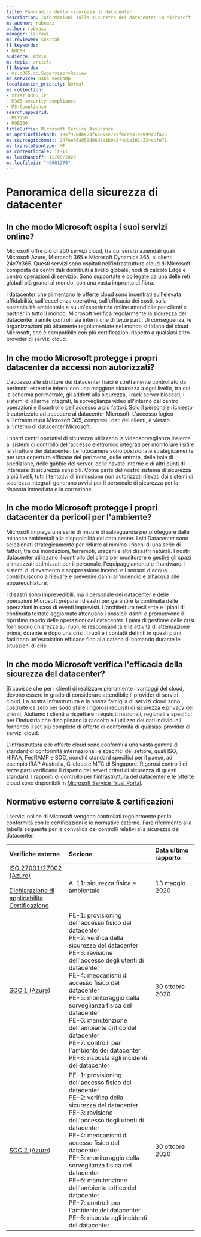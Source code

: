 ```yaml
---
title: Panoramica della sicurezza di datacenter
description: Informazioni sulla sicurezza dei datacenter in Microsoft 365
ms.author: robmazz
author: robmazz
manager: laurawi
ms.reviewer: sosstah
f1.keywords:
- NOCSH
audience: Admin
ms.topic: article
f1_keywords:
- ms.o365.cc.SupervisoryReview
ms.service: O365-seccomp
localization_priority: Normal
ms.collection:
- Strat_O365_IP
- M365-security-compliance
- MS-Compliance
search.appverid:
- MET150
- MOE150
titleSuffix: Microsoft Service Assurance
ms.openlocfilehash: 185f926db524f64851e715fecee31e699942fa22
ms.sourcegitcommit: 247ee66ab59d06d2e1b0a3f4dba301c334ebfe71
ms.translationtype: MT
ms.contentlocale: it-IT
ms.lasthandoff: 12/08/2020
ms.locfileid: "49601270"
---
```

# <a name="datacenter-security-overview"></a>Panoramica della sicurezza di datacenter

## <a name="how-does-microsoft-host-its-online-services"></a>In che modo Microsoft ospita i suoi servizi online?

Microsoft offre più di 200 servizi cloud, tra cui servizi aziendali quali Microsoft Azure, Microsoft 365 e Microsoft Dynamics 365, ai clienti 24x7x365. Questi servizi sono ospitati nell'infrastruttura cloud di Microsoft composta da centri dati distribuiti a livello globale, nodi di calcolo Edge e centro operazioni di servizio. Sono supportate e collegate da una delle reti globali più grandi al mondo, con una vasta impronta di fibra.

I datacenter che alimentano le offerte cloud sono incentrati sull'elevata affidabilità, sull'eccellenza operativa, sull'efficacia dei costi, sulla sostenibilità ambientale e su un'esperienza online attendibile per clienti e partner in tutto il mondo. Microsoft verifica regolarmente la sicurezza del datacenter tramite controlli sia interni che di terze parti. Di conseguenza, le organizzazioni più altamente regolamentate nel mondo si fidano del cloud Microsoft, che è compatibile con più certificazioni rispetto a qualsiasi altro provider di servizi cloud.

## <a name="how-does-microsoft-protect-its-datacenters-from-unauthorized-access"></a>In che modo Microsoft protegge i propri datacenter da accessi non autorizzati?

L'accesso alle strutture dei datacenter fisici è strettamente controllato da perimetri esterni e interni con una maggiore sicurezza a ogni livello, tra cui la scherma perimetrale, gli addetti alla sicurezza, i rack server bloccati, i sistemi di allarme integrati, la sorveglianza video all'interno del centro operazioni e il controllo dell'accesso a più fattori. Solo il personale richiesto è autorizzato ad accedere ai datacenter Microsoft. L'accesso logico all'infrastruttura Microsoft 365, compresi i dati dei clienti, è vietato all'interno di datacenter Microsoft.

I nostri centri operativi di sicurezza utilizzano la videosorveglianza insieme ai sistemi di controllo dell'accesso elettronico integrati per monitorare i siti e le strutture dei datacenter. Le fotocamere sono posizionate strategicamente per una copertura efficace del perimetro, delle entrate, delle baie di spedizione, delle gabbie del server, delle navate interne e di altri punti di interesse di sicurezza sensibili. Come parte del nostro sistema di sicurezza a più livelli, tutti i tentativi di immissione non autorizzati rilevati dai sistemi di sicurezza integrati generano avvisi per il personale di sicurezza per la risposta immediata e la correzione.

## <a name="how-does-microsoft-protect-its-datacenters-from-environmental-hazards"></a>In che modo Microsoft protegge i propri datacenter da pericoli per l'ambiente?

Microsoft impiega una serie di misure di salvaguardia per proteggere dalle minacce ambientali alla disponibilità dei data center. I siti Datacenter sono selezionati strategicamente per ridurre al minimo i rischi di una serie di fattori, tra cui inondazioni, terremoti, uragani e altri disastri naturali. I nostri datacenter utilizzano il controllo del clima per monitorare e gestire gli spazi climatizzati ottimizzati per il personale, l'equipaggiamento e l'hardware. I sistemi di rilevamento e soppressione incendi e i sensori d'acqua contribuiscono a rilevare e prevenire danni all'incendio e all'acqua alle apparecchiature.

I disastri sono imprevedibili, ma il personale dei datacenter e delle operazioni Microsoft prepara i disastri per garantire la continuità delle operazioni in caso di eventi imprevisti. L'architettura resiliente e i piani di continuità testate aggiornate attenuano i possibili danni e promuovono il ripristino rapido delle operazioni del datacenter. I piani di gestione delle crisi forniscono chiarezza sui ruoli, le responsabilità e le attività di attenuazione prima, durante e dopo una crisi. I ruoli e i contatti definiti in questi piani facilitano un'escalation efficace fino alla catena di comando durante le situazioni di crisi.

## <a name="how-does-microsoft-verify-the-effectiveness-of-datacenter-security"></a>In che modo Microsoft verifica l'efficacia della sicurezza del datacenter?

Si capisce che per i clienti di realizzare pienamente i vantaggi del cloud, devono essere in grado di considerare attendibile il provider di servizi cloud. La nostra infrastruttura e la nostra famiglia di servizi cloud sono costruite da zero per soddisfare i rigorosi requisiti di sicurezza e privacy dei clienti. Aiutiamo i clienti a rispettare i requisiti nazionali, regionali e specifici per l'industria che disciplinano la raccolta e l'utilizzo dei dati individuali fornendo il set più completo di offerte di conformità di qualsiasi provider di servizi cloud.

L'infrastruttura e le offerte cloud sono conformi a una vasta gamma di standard di conformità internazionali e specifici del settore, quali ISO, HIPAA, FedRAMP e SOC, nonché standard specifici per il paese, ad esempio IRAP Australia, G-cloud e MTC di Singapore. Rigorosi controlli di terze parti verificano il rispetto dei severi criteri di sicurezza di questi standard. I rapporti di controllo per l'infrastruttura del datacenter e le offerte cloud sono disponibili in [Microsoft Service Trust Portal](https://servicetrust.microsoft.com/).

## <a name="related-external-regulations--certifications"></a>Normative esterne correlate & certificazioni

I servizi online di Microsoft vengono controllati regolarmente per la conformità con le certificazioni e le normative esterne. Fare riferimento alla tabella seguente per la convalida dei controlli relativi alla sicurezza del datacenter.

| **Verifiche esterne** | **Sezione** | **Data ultimo rapporto** |
|:--------------------|:------------|:-----------------------|  
| [ISO 27001/27002 (Azure)](https://servicetrust.microsoft.com/ViewPage/MSComplianceGuideV3?command=Download&downloadType=Document&downloadId=3383676c-b365-4288-a3c0-086ed8d737e3&tab=7027ead0-3d6b-11e9-b9e1-290b1eb4cdeb&docTab=7027ead0-3d6b-11e9-b9e1-290b1eb4cdeb_ISO_Reports) <br><br> [Dichiarazione di applicabilità](https://servicetrust.microsoft.com/ViewPage/MSComplianceGuideV3?command=Download&downloadType=Document&downloadId=00af6c3e-7f3e-4e0d-8b0e-79f45ef2cef1&tab=7027ead0-3d6b-11e9-b9e1-290b1eb4cdeb&docTab=7027ead0-3d6b-11e9-b9e1-290b1eb4cdeb_ISO_Reports) <br> [Certificazione](https://servicetrust.microsoft.com/ViewPage/MSComplianceGuideV3?command=Download&downloadType=Document&downloadId=4e5d7afb-2cee-4704-95cc-bb8c95a8e52a&tab=7027ead0-3d6b-11e9-b9e1-290b1eb4cdeb&docTab=7027ead0-3d6b-11e9-b9e1-290b1eb4cdeb_ISO_Reports) | A. 11: sicurezza fisica e ambientale | 13 maggio 2020 |
| [SOC 1 (Azure)](https://servicetrust.microsoft.com/ViewPage/MSComplianceGuideV3?command=Download&downloadType=Document&downloadId=66043614-5628-4e26-83be-057eb3bb026c&tab=7027ead0-3d6b-11e9-b9e1-290b1eb4cdeb&docTab=7027ead0-3d6b-11e9-b9e1-290b1eb4cdeb_SOC_%2F_SSAE_16_Reports) | PE-1: provisioning dell'accesso fisico del datacenter <br> PE-2: verifica della sicurezza del datacenter <br> PE-3: revisione dell'accesso degli utenti di datacenter <br> PE-4: meccanismi di accesso fisico del datacenter <br> PE-5: monitoraggio della sorveglianza fisica del datacenter <br> PE-6: manutenzione dell'ambiente critico del datacenter <br> PE-7: controlli per l'ambiente dei datacenter <br> PE-8: risposta agli incidenti del datacenter | 30 ottobre 2020 |
| [SOC 2 (Azure)](https://servicetrust.microsoft.com/ViewPage/MSComplianceGuideV3?command=Download&downloadType=Document&downloadId=ce5bfbea-3514-40ae-a8a6-3617106a0b56&tab=7027ead0-3d6b-11e9-b9e1-290b1eb4cdeb&docTab=7027ead0-3d6b-11e9-b9e1-290b1eb4cdeb_SOC_%2F_SSAE_16_Reports) | PE-1: provisioning dell'accesso fisico del datacenter <br> PE-2: verifica della sicurezza del datacenter <br> PE-3: revisione dell'accesso degli utenti di datacenter <br> PE-4: meccanismi di accesso fisico del datacenter <br> PE-5: monitoraggio della sorveglianza fisica del datacenter <br> PE-6: manutenzione dell'ambiente critico del datacenter <br> PE-7: controlli per l'ambiente dei datacenter <br> PE-8: risposta agli incidenti del datacenter | 30 ottobre 2020 |
